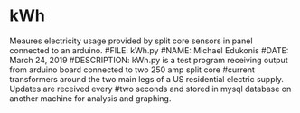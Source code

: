 # kWh
Meaures electricity usage provided by split core sensors in panel connected to an arduino.
#FILE: kWh.py 
#NAME: Michael Edukonis 
#DATE: March 24, 2019 
#DESCRIPTION: kWh.py is a test program receiving output from arduino board connected to two 250 amp split core 
#current transformers around the two main legs of a US residential electric supply. Updates are received every #two seconds and stored in mysql database on another machine for analysis and graphing.
